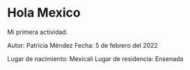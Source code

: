 # Hola Mexico
Mi primera actividad.

Autor: Patricia Méndez
Fecha: 5 de febrero del 2022

Lugar de nacimiento: Mexicali
Lugar de residencia: Ensenada
